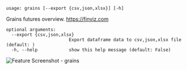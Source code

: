 ```
usage: grains [--export {csv,json,xlsx}] [-h]
```

Grains futures overview. https://finviz.com

```
optional arguments:
  --export {csv,json,xlsx}
                        Export dataframe data to csv,json,xlsx file (default: )
  -h, --help            show this help message (default: False)
```
<img size="1400" alt="Feature Screenshot - grains" src="https://user-images.githubusercontent.com/85772166/141903547-8cab94e4-2114-4c8a-986d-9d7cc3f1102f.png">
